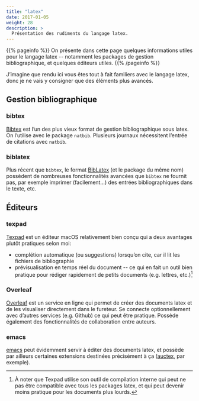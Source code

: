 ```yaml
---
title: "latex"
date: 2017-01-05
weight: 28
description: >
  Présentation des rudiments du langage latex.
---
```


{{% pageinfo %}}
On présente dans cette page quelques informations utiles pour le langage latex -- notamment les packages de gestion bibliographique, et quelques éditeurs utiles.
{{% /pageinfo %}}

J’imagine que rendu ici vous êtes tout à fait familiers avec le langage latex, donc je ne vais y consigner que des éléments plus avancés.

## Gestion bibliographique

### bibtex

[Bibtex](https://www.bibtex.com) est l’un des plus vieux format de gestion bibliographique sous latex. On l’utilise avec le package `natbib`. Plusieurs journaux nécessitent l’entrée de citations avec `natbib`.

### biblatex

Plus récent que `bibtex`, le format [BibLatex](https://ctan.org/pkg/biblatex?lang=en) (et le package du même nom) possèdent de nombreuses fonctionnalités avancées que `bibtex` ne fournit pas, par exemple imprimer (facilement...) des entrées bibliographiques dans le texte, etc.

## Éditeurs

### texpad

[Texpad](https://www.texpad.com) est un éditeur macOS relativement bien conçu qui a deux avantages plutôt pratiques selon moi:

* complétion automatique (ou suggestions) lorsqu’on cite, car il lit les fichiers de bibliographie
* prévisualisation en temps réel du document -- ce qui en fait un outil bien pratique pour rédiger rapidement de petits documents (e.g. lettres, etc.)[^1]

[^1]: À noter que Texpad utilise son outil de compilation interne qui peut ne pas être compatible avec tous les packages latex, et qui peut devenir moins pratique pour les documents plus lourds.

### Overleaf

[Overleaf](https://www.overleaf.com) est un service en ligne qui permet de créer des documents latex et de les visualiser directement dans le fureteur. Se connecte optionnellement avec d’autres services (e.g. Github) ce qui peut être pratique. Possède également des fonctionnalités de collaboration entre auteurs.

### emacs

[emacs](../../outils/terminal#emacs) peut évidemment servir à éditer des documents latex, et possède par ailleurs certaines extensions destinées précisément à ça ([auctex](https://www.gnu.org/software/auctex/), par exemple).
